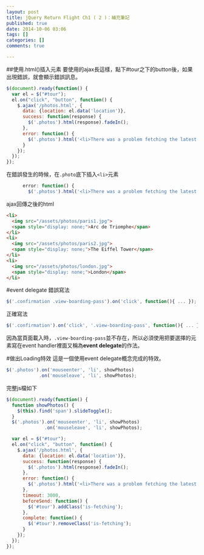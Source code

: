 ```yaml
---
layout: post
title: jQuery Return Flight Ch1 ( 2 )：補充筆記
published: true
date: 2014-10-06 03:06
tags: []
categories: []
comments: true

---
```

##使用.html()插入元素
要使用的ajax長這樣，點下#tour之下的button後，如果出現錯誤，就會顯示錯誤訊息。
```js
$(document).ready(function() {
  var el = $("#tour");
  el.on("click", "button", function() {
    $.ajax('/photos.html', {
      data: {location: el.data('location')},
      success: function(response) {
        $('.photos').html(response).fadeIn();
      },
      error: function() {
        $('.photos').html('<li>There was a problem fetching the latest photos. Please try again.</li>');
      }
    });
  });
});
```
在錯誤發生的時候，在```.photo```底下插入```<li>```元素
```js
      error: function() {
        $('.photos').html('<li>There was a problem fetching the latest photos. Please try again.</li>');
```
ajax回傳之後的html
```html
<li>
  <img src="/assets/photos/paris1.jpg">
  <span style="display: none;">Arc de Triomphe</span>
</li>
<li>
  <img src="/assets/photos/paris2.jpg">
  <span style="display: none;">The Eiffel Tower</span>
</li>
<li>
  <img src="/assets/photos/london.jpg">
  <span style="display: none;">London</span>
</li>
```

#event delegate
錯誤寫法
```js
$('.confirmation .view-boarding-pass').on('click', function(){ ... });
```
正確寫法
```js
$('.confirmation').on('click', '.view-boarding-pass', function(){ ... })
```
因為當頁面載入時，```.view-boarding-pass```並不存在，所以必須使用把要選擇的元素寫在event handler裡面又稱為**event delegate**的作法。

#做出Loading特效
這是一個使用event delegate概念完成的特效。
```js
$('.photos').on('mouseenter', 'li', showPhotos)
            .on('mouseleave', 'li', showPhotos);
```
完整js檔如下
```js
$(document).ready(function() {
  function showPhotos() {
    $(this).find('span').slideToggle();
  }
  $('.photos').on('mouseenter', 'li', showPhotos)
              .on('mouseleave', 'li', showPhotos);

  var el = $("#tour");
  el.on("click", "button", function() {
    $.ajax('/photos.html', {
      data: {location: el.data('location')},
      success: function(response) {
        $('.photos').html(response).fadeIn();
      },
      error: function() {
        $('.photos').html('<li>There was a problem fetching the latest photos. Please try again.</li>');
      },
      timeout: 3000,
      beforeSend: function() {
        $('#tour').addClass('is-fetching');
      },
      complete: function() {
        $('#tour').removeClass('is-fetching');
      }
    });
  });
});
```
